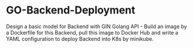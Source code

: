 # GO-Backend-Deployment
Design a basic model for Backend with GIN Golang API  - Build an image by a Dockerfile for this Backend, pull this image to Docker Hub and write a YAML configuration to deploy Backend into K8s by minikube.

